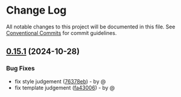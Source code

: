 # Change Log

All notable changes to this project will be documented in this file.
See [Conventional Commits](https://conventionalcommits.org) for commit guidelines.

## [0.15.1](https://github.com/uni-helper/vite-plugin-uni-tailwind/compare/v0.15.0...v0.15.1) (2024-10-28)

### Bug Fixes

* fix style judgement ([76378eb](https://github.com/uni-helper/vite-plugin-uni-tailwind/commit/76378eb60b048b075d6ad14ca9f2e7fb3f013b97)) - by @
* fix template judgement ([fa43006](https://github.com/uni-helper/vite-plugin-uni-tailwind/commit/fa430065e69be2eb864d7ab820ca4b254df3ccd6)) - by @
